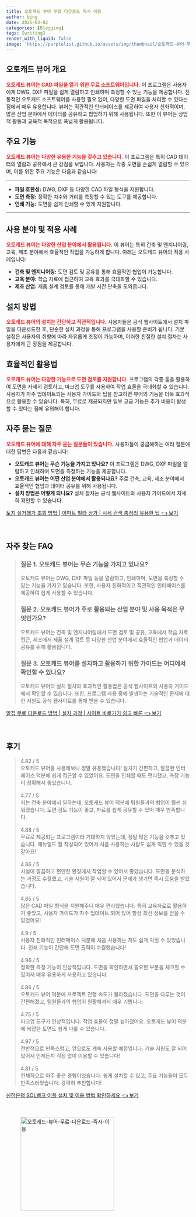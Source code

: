 ```yaml
---
title: 오토캐드 뷰어 무료 다운로드 즉시 이용
author: bing
date: 2025-02-02
categories: [Blogging]
tags: [writing]
render_with_liquid: false
image: 'https://purplelist.github.io/assets/img/thumbnail/오토캐드-뷰어-무료-다운로드-즉시-이용.webp'
---
```



<h2 id='오토캐드 뷰어 개요'>오토캐드 뷰어 개요</h2>

<p><b><span style="color: #ee2323;">오토캐드 뷰어는 CAD 파일을 열기 위한 무료 소프트웨어입니다.</span></b> 이 프로그램은 사용자에게 DWG, DXF 파일을 쉽게 열람하고 인쇄하며 측정할 수 있는 기능을 제공합니다. 전통적인 오토캐드 소프트웨어를 사용할 필요 없이, 다양한 도면 파일을 처리할 수 있다는 점에서 매우 유용합니다. 뷰어는 직관적인 인터페이스를 제공하여 사용자 친화적이며, 많은 산업 분야에서 데이터를 공유하고 협업하기 위해 사용됩니다. 또한 이 뷰어는 상업적 활동과 교육적 목적으로 폭넓게 활용됩니다.</p>

<h2 id='주요 기능'>주요 기능</h2>

<p><b><span style="color: #ee2323;">오토캐드 뷰어는 다양한 유용한 기능을 갖추고 있습니다.</span></b> 이 프로그램은 특히 CAD 데이터의 열람과 공유에서 큰 강점을 보입니다. 사용자는 각종 도면을 손쉽게 열람할 수 있으며, 이를 위한 주요 기능은 다음과 같습니다:</p>

<hr />

<ul>
    <li><b>파일 호환성:</b> DWG, DXF 등 다양한 CAD 파일 형식을 지원합니다.</li>
    <li><b>도면 측정:</b> 정확한 치수와 거리를 측정할 수 있는 도구를 제공합니다.</li>
    <li><b>인쇄 기능:</b> 도면을 쉽게 인쇄할 수 있게 지원합니다.</li>
</ul>

<hr />

<h2 id='사용 분야 및 적용 사례'>사용 분야 및 적용 사례</h2>

<p><b><span style="color: #ee2323;">오토캐드 뷰어는 다양한 산업 분야에서 활용됩니다.</span></b> 이 뷰어는 특히 건축 및 엔지니어링, 교육, 제조 분야에서 효율적인 작업을 가능하게 합니다. 아래는 오토캐드 뷰어의 적용 사례입니다:</p>

<ul>
    <li><b>건축 및 엔지니어링:</b> 도면 검토 및 공유를 통해 효율적인 협업이 가능합니다.</li>
    <li><b>교육 분야:</b> 학습 자료에 접근하여 교육 효과를 극대화할 수 있습니다.</li>
    <li><b>제조 산업:</b> 제품 설계 검토를 통해 개발 시간 단축을 도와줍니다.</li>
</ul>

<h2 id='설치 방법'>설치 방법</h2>

<p><b><span style="color: #ee2323;">오토캐드 뷰어의 설치는 간단하고 직관적입니다.</span></b> 사용자들은 공식 웹사이트에서 설치 파일을 다운로드한 후, 단순한 설치 과정을 통해 프로그램을 사용할 준비가 됩니다. 기본 설정은 사용자의 취향에 따라 자유롭게 조정이 가능하며, 이러한 친절한 설치 절차는 사용자에게 큰 장점을 제공합니다.</p>

<h2 id='효율적인 활용법'>효율적인 활용법</h2>

<p><b><span style="color: #ee2323;">오토캐드 뷰어는 다양한 기능으로 도면 검토를 지원합니다.</span></b> 프로그램의 각종 툴을 활용하여 도면을 자세히 검토하고, 마크업 도구를 사용하여 작업 효율을 극대화할 수 있습니다. 사용자가 자주 업데이트되는 사용자 가이드와 팁을 참고하면 뷰어의 기능을 더욱 효과적으로 활용할 수 있습니다. 특히, 무료로 제공되지만 일부 고급 기능은 추가 비용이 발생할 수 있다는 점에 유의해야 합니다.</p>

<h2 id='자주 묻는 질문'>자주 묻는 질문</h2>

<p><b><span style="color: #ee2323;">오토캐드 뷰어에 대해 자주 묻는 질문들이 있습니다.</span></b> 사용자들이 궁금해하는 여러 질문에 대한 답변은 다음과 같습니다:</p>

<ul>
    <li><b>오토캐드 뷰어는 무슨 기능을 가지고 있나요?</b> 이 프로그램은 DWG, DXF 파일을 열람하고 인쇄하며 도면을 측정하는 기능을 제공합니다.</li>
    <li><b>오토캐드 뷰어는 어떤 산업 분야에서 활용되나요?</b> 주로 건축, 교육, 제조 분야에서 효율적인 협업과 데이터 공유를 위해 사용됩니다.</li>
    <li><b>설치 방법은 어떻게 되나요?</b> 설치 절차는 공식 웹사이트와 사용자 가이드에서 자세히 확인할 수 있습니다.</li>
</ul>


<p><a class="click-button" title="토지 실거래가 조회 방법 | 아파트 빌라 상가 | 시세 검색 총정리 유용한 팁" href="https://purplelist.github.io/posts/%ED%86%A0%EC%A7%80-%EC%8B%A4%EA%B1%B0%EB%9E%98%EA%B0%80-%EC%A1%B0%ED%9A%8C-%EB%B0%A9%EB%B2%95-%EC%95%84%ED%8C%8C%ED%8A%B8-%EB%B9%8C%EB%9D%BC-%EC%83%81%EA%B0%80-%EC%8B%9C%EC%84%B8-%EA%B2%80%EC%83%89-%EC%B4%9D%EC%A0%95%EB%A6%AC-%EC%9C%A0%EC%9A%A9%ED%95%9C-%ED%8C%81/" rel="dofollow">토지 실거래가 조회 방법 | 아파트 빌라 상가 | 시세 검색 총정리 유용한 팁 👈 보기</a></p><br>
<h2 id='자주_찾는_FAQ'>자주 찾는 FAQ</h2>
<div itemscope="" itemtype="https://schema.org/FAQPage"> 
<blockquote> 
<div itemscope="" itemprop="mainEntity" itemtype="https://schema.org/Question"> 
<h3 itemprop="name">질문 1. 오토캐드 뷰어는 무슨 기능을 가지고 있나요?</h3> 
<div itemscope="" itemprop="acceptedAnswer" itemtype="https://schema.org/Answer"> 
<span itemprop="text"> 
<p>오토캐드 뷰어는 DWG, DXF 파일 등을 열람하고, 인쇄하며, 도면을 측정할 수 있는 기능을 가지고 있습니다. 또한, 사용자 친화적이고 직관적인 인터페이스를 제공하여 쉽게 사용할 수 있습니다.</p> 
</span> 
</div> 
</div> 

<div itemscope="" itemprop="mainEntity" itemtype="https://schema.org/Question"> 
<h3 itemprop="name">질문 2. 오토캐드 뷰어가 주로 활용되는 산업 분야 및 사용 목적은 무엇인가요?</h3> 
<div itemscope="" itemprop="acceptedAnswer" itemtype="https://schema.org/Answer"> 
<span itemprop="text"> 
<p>오토캐드 뷰어는 건축 및 엔지니어링에서 도면 검토 및 공유, 교육에서 학습 자료 접근, 제조에서 제품 설계 검토 등 다양한 산업 분야에서 효율적인 협업과 데이터 공유를 위해 활용됩니다.</p> 
</span> 
</div> 
</div> 

<div itemscope="" itemprop="mainEntity" itemtype="https://schema.org/Question"> 
<h3 itemprop="name">질문 3. 오토캐드 뷰어를 설치하고 활용하기 위한 가이드는 어디에서 확인할 수 있나요?</h3> 
<div itemscope="" itemprop="acceptedAnswer" itemtype="https://schema.org/Answer"> 
<span itemprop="text"> 
<p>오토캐드 뷰어의 설치 절차와 효과적인 활용법은 공식 웹사이트와 사용자 가이드에서 확인할 수 있습니다. 또한, 프로그램 사용 중에 발생하는 기술적인 문제에 대한 지원도 공식 웹사이트를 통해 받을 수 있습니다.</p> 
</span> 
</div> 
</div> 
</blockquote> 
</div>
<p><a class="click-button" title="알집 무료 다운로드 방법 | 설치 과정 | 사이트 바로가기 쉽고 빠른" href="https://purplelist.github.io/posts/%EC%95%8C%EC%A7%91-%EB%AC%B4%EB%A3%8C-%EB%8B%A4%EC%9A%B4%EB%A1%9C%EB%93%9C-%EB%B0%A9%EB%B2%95-%EC%84%A4%EC%B9%98-%EA%B3%BC%EC%A0%95-%EC%82%AC%EC%9D%B4%ED%8A%B8-%EB%B0%94%EB%A1%9C%EA%B0%80%EA%B8%B0-%EC%89%BD%EA%B3%A0-%EB%B9%A0%EB%A5%B8/" rel="dofollow">알집 무료 다운로드 방법 | 설치 과정 | 사이트 바로가기 쉽고 빠른 👈 보기</a></p><br>
<h2 id='후기'>후기</h2>
<div itemscope itemtype="https://schema.org/Product">
  <blockquote>
  <div itemprop="review" itemscope itemtype="https://schema.org/Review">
      <div itemprop="reviewRating" itemscope itemtype="https://schema.org/Rating"> <span itemprop="ratingValue">4.82</span> / <span itemprop="bestRating">5</span> </div>
      <span itemprop="reviewBody">오토캐드 뷰어를 사용해보니 정말 유용했습니다! 설치가 간편하고, 깔끔한 인터페이스 덕분에 쉽게 접근할 수 있었어요. 도면을 인쇄할 때도 편리했고, 측정 기능이 정확해서 좋았습니다.</span>
  </div>
  <br>
  <div itemprop="review" itemscope itemtype="https://schema.org/Review">
      <div itemprop="reviewRating" itemscope itemtype="https://schema.org/Rating"> <span itemprop="ratingValue">4.77</span> / <span itemprop="bestRating">5</span> </div>
      <span itemprop="reviewBody">저는 건축 분야에서 일하는데, 오토캐드 뷰어 덕분에 팀원들과의 협업이 훨씬 쉬워졌습니다. 도면 검토 기능이 좋고, 자료를 쉽게 공유할 수 있어 매우 만족합니다.</span>
  </div>
  <br>
  <div itemprop="review" itemscope itemtype="https://schema.org/Review">
      <div itemprop="reviewRating" itemscope itemtype="https://schema.org/Rating"> <span itemprop="ratingValue">4.88</span> / <span itemprop="bestRating">5</span> </div>
      <span itemprop="reviewBody">무료로 제공되는 프로그램이라 기대하지 않았는데, 정말 많은 기능을 갖추고 있습니다. 매뉴얼도 잘 작성되어 있어서 처음 사용하는 사람도 쉽게 익힐 수 있을 것 같아요!</span>
  </div>
  <br>
  <div itemprop="review" itemscope itemtype="https://schema.org/Review">
      <div itemprop="reviewRating" itemscope itemtype="https://schema.org/Rating"> <span itemprop="ratingValue">4.86</span> / <span itemprop="bestRating">5</span> </div>
      <span itemprop="reviewBody">시설이 깔끔하고 편안한 환경에서 작업할 수 있어서 좋았습니다. 도면을 분석하는 과정도 수월했고, 기술 지원이 잘 되어 있어서 문제가 생기면 즉시 도움을 받았습니다.</span>
  </div>
  <br>
  <div itemprop="review" itemscope itemtype="https://schema.org/Review">
      <div itemprop="reviewRating" itemscope itemtype="https://schema.org/Rating"> <span itemprop="ratingValue">4.85</span> / <span itemprop="bestRating">5</span> </div>
      <span itemprop="reviewBody">많은 CAD 파일 형식을 지원해주니 매우 편리했습니다. 특히 교육자료로 활용하기 좋았고, 사용자 가이드가 자주 업데이트 되어 있어 항상 최신 정보를 얻을 수 있었어요!</span>
  </div>
  <br>
  <div itemprop="review" itemscope itemtype="https://schema.org/Review">
      <div itemprop="reviewRating" itemscope itemtype="https://schema.org/Rating"> <span itemprop="ratingValue">4.9</span> / <span itemprop="bestRating">5</span> </div>
      <span itemprop="reviewBody">사용자 친화적인 인터페이스 덕분에 처음 사용하는 저도 쉽게 익힐 수 있었습니다. 인쇄 기능이 간단해 도면 출력이 수월했습니다!</span>
  </div>
  <br>
  <div itemprop="review" itemscope itemtype="https://schema.org/Review">
      <div itemprop="reviewRating" itemscope itemtype="https://schema.org/Rating"> <span itemprop="ratingValue">4.96</span> / <span itemprop="bestRating">5</span> </div>
      <span itemprop="reviewBody">정확한 측정 기능이 인상적입니다. 도면을 확인하면서 필요한 부분을 체크할 수 있어서 매우 유용하게 사용하고 있습니다.</span>
  </div>
  <br>
  <div itemprop="review" itemscope itemtype="https://schema.org/Review">
      <div itemprop="reviewRating" itemscope itemtype="https://schema.org/Rating"> <span itemprop="ratingValue">4.86</span> / <span itemprop="bestRating">5</span> </div>
      <span itemprop="reviewBody">오토캐드 뷰어 덕분에 프로젝트 진행 속도가 빨라졌습니다. 도면을 다루는 것이 간편해졌고, 팀원들과의 협업이 원활해져서 매우 기쁩니다.</span>
  </div>
  <br>
  <div itemprop="review" itemscope itemtype="https://schema.org/Review">
      <div itemprop="reviewRating" itemscope itemtype="https://schema.org/Rating"> <span itemprop="ratingValue">4.75</span> / <span itemprop="bestRating">5</span> </div>
      <span itemprop="reviewBody">마크업 도구가 인상적입니다. 작업 효율이 정말 높아졌어요. 오토캐드 뷰어 덕분에 복잡한 도면도 쉽게 다룰 수 있습니다.</span>
  </div>
  <br>
  <div itemprop="review" itemscope itemtype="https://schema.org/Review">
      <div itemprop="reviewRating" itemscope itemtype="https://schema.org/Rating"> <span itemprop="ratingValue">4.97</span> / <span itemprop="bestRating">5</span> </div>
      <span itemprop="reviewBody">전반적으로 만족스럽고, 앞으로도 계속 사용할 예정입니다. 기술 지원도 잘 되어 있어서 언제든지 걱정 없이 이용할 수 있습니다!</span>
  </div>
  <br>
  <div itemprop="review" itemscope itemtype="https://schema.org/Review">
      <div itemprop="reviewRating" itemscope itemtype="https://schema.org/Rating"> <span itemprop="ratingValue">4.81</span> / <span itemprop="bestRating">5</span> </div>
      <span itemprop="reviewBody">전체적으로 아주 좋은 경험이었습니다. 쉽게 설치할 수 있고, 주요 기능들이 모두 만족스러웠습니다. 강력히 추천합니다!</span>
  </div>
  </blockquote>
</div>
<p><a class="click-button" title="신한은행 SOL뱅크 어플 설치 및 이용 방법 확인하세요" href="https://purplelist.github.io/posts/%EC%8B%A0%ED%95%9C%EC%9D%80%ED%96%89-SOL%EB%B1%85%ED%81%AC-%EC%96%B4%ED%94%8C-%EC%84%A4%EC%B9%98-%EB%B0%8F-%EC%9D%B4%EC%9A%A9-%EB%B0%A9%EB%B2%95-%ED%99%95%EC%9D%B8%ED%95%98%EC%84%B8%EC%9A%94/" rel="dofollow">신한은행 SOL뱅크 어플 설치 및 이용 방법 확인하세요 👈 보기</a></p><br>
<figure class="image"><img src="https://purplelist.github.io/assets/img/thumbnail/오토캐드-뷰어-무료-다운로드-즉시-이용.webp" alt="오토캐드-뷰어-무료-다운로드-즉시-이용" width="256" height="256"></figure>